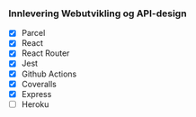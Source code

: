 ### Innlevering Webutvikling og API-design 

* [x] Parcel
* [x]  React
* [x]  React Router
* [x]  Jest
* [x]  Github Actions
* [x]  Coveralls
* [x]  Express
* [ ]   Heroku